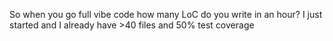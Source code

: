 So when you go full vibe code how many LoC do you write in an hour? I just started and I already have &gt;40 files and 50% test coverage

